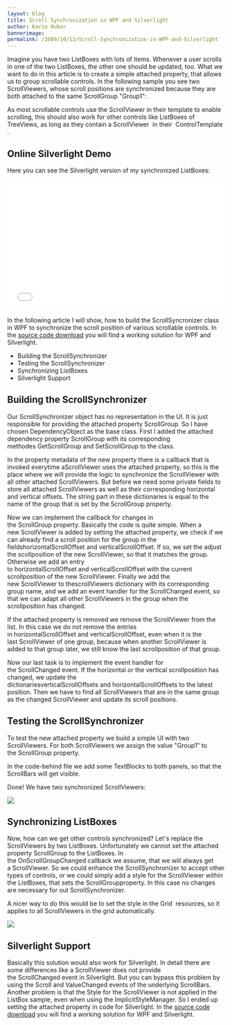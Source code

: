 ```yaml
---
layout: blog
title: Scroll Synchronization in WPF and Silverlight
author: Karin Huber
bannerimage: 
permalink: /2009/10/13/Scroll-Synchronization-in-WPF-and-Silverlight
---
```


<p xmlns="http://www.w3.org/1999/xhtml">Imagine you have two ListBoxes with lots of items. Whenever a user scrolls in one of the two ListBoxes, the other one should be updated, too. What we want to do in this article is to create a simple attached property, that allows us to group scrollable controls. In the following sample you see two ScrollViewers, whose scroll positions are synchronized because they are both attached to the same ScrollGroup "Group1":</p><f:function name="Composite.Web.Html.SyntaxHighlighter" xmlns:f="http://www.composite.net/ns/function/1.0">
  <f:param name="SourceCode" value="&lt;ScrollViewer &#xA;Name=&quot;ScrollViewer1&quot; scroll:ScrollSynchronizer.ScrollGroup=&quot;Group1&quot;&gt;&#xA;   ...&#xA;&lt;/ScrollViewer&gt;&#xA;  &#xA;&lt;ScrollViewer &#xA;Name=&quot;ScrollViewer2&quot; scroll:ScrollSynchronizer.ScrollGroup=&quot;Group1&quot;&gt;&#xA;   ...&#xA;&lt;/ScrollViewer&gt;" />
  <f:param name="CodeType" value="xml" />
</f:function><p xmlns="http://www.w3.org/1999/xhtml">
  <span>
    <span>As most scrollable controls use the ScrollViewer in their template to enable scrolling, this should also work for other controls like ListBoxes of TreeViews, as long as they contain a</span>
    <span class="InlineCode">ScrollViewer</span>
    <span> in their </span>
    <span class="InlineCode">ControlTemplate</span>
    <span>.</span>
  </span>
</p><h2 class="Head" xmlns="http://www.w3.org/1999/xhtml">Online Silverlight Demo</h2><p xmlns="http://www.w3.org/1999/xhtml">Here you can see the Silverlight version of my synchronized ListBoxes:</p><iframe style="width: 100%; height: 300px" src="/Samples/ScrollSynchronization/SoftwareArchitects.ScrollViewerUITestPage.html" frameborder="0" xmlns="http://www.w3.org/1999/xhtml"></iframe><p xmlns="http://www.w3.org/1999/xhtml">In the following article I will show, how to build the <span class="InlineCode">ScrollSyncronizer</span> class in WPF to synchronize the scroll position of various scrollable controls. In the <a href="{{site.baseurl}}images/blog/2009/10/SynchronizedScrollViewers.zip">source code download</a> you will find a working solution for WPF and Silverlight.</p><ul xmlns="http://www.w3.org/1999/xhtml">
  <li>Building the ScrollSynchronizer</li>
  <li>Testing the ScrollSynchronizer</li>
  <li>Synchronizing ListBoxes</li>
  <li>Silverlight Support</li>
</ul><h2 class="Head" xmlns="http://www.w3.org/1999/xhtml">
  <a id="Building" name="Building" class="mceItemAnchor"></a>Building the ScrollSynchronizer</h2><p xmlns="http://www.w3.org/1999/xhtml">Our <span class="InlineCode">ScrollSynchronizer</span> object has no representation in the UI. It is just responsible for providing the attached property ScrollGroup. So I have chosen <span class="InlineCode">DependencyObject</span> as the base class. First I added the attached dependency property ScrollGroup with its corresponding methodes <span class="InlineCode">GetScrollGroup</span> and S<span class="InlineCode">etScrollGroup</span> to the class.</p><f:function name="Composite.Web.Html.SyntaxHighlighter" xmlns:f="http://www.composite.net/ns/function/1.0">
  <f:param name="SourceCode" value="public class ScrollSynchronizer : DependencyObject&#xA;{&#xA;    public static readonly DependencyProperty ScrollGroupProperty =&#xA;        DependencyProperty.RegisterAttached(&#xA;        &quot;ScrollGroup&quot;, &#xA;        typeof(string), &#xA;        typeof(ScrollSynchronizer), &#xA;        new PropertyMetadata(new PropertyChangedCallback(&#xA;            OnScrollGroupChanged)));&#xA;&#xA;    public static void SetScrollGroup(&#xA;        DependencyObject obj, &#xA;        string scrollGroup)&#xA;    {&#xA;        obj.SetValue(ScrollGroupProperty, scrollGroup);&#xA;    }&#xA;&#xA;    public static string GetScrollGroup(DependencyObject obj)&#xA;    {&#xA;        return (string)obj.GetValue(ScrollGroupProperty);&#xA;    }&#xA;&#xA;    ...&#xA;}" />
  <f:param name="CodeType" value="c#" />
</f:function><p xmlns="http://www.w3.org/1999/xhtml">In the property metadata of the new property there is a callback that is invoked everytime a<span class="InlineCode">ScrollViewer</span> uses the attached property, so this is the place where we will provide the logic to synchronize the <span class="InlineCode">ScrollViewer</span> with all other attached ScrollViewers. But before we need some private fields to store all attached ScrollViewers as well as their corresponding horizontal and vertical offsets. The string part in these dictionaries is equal to the name of the group that is set by the <span class="InlineCode">ScrollGroup</span> property.</p><f:function name="Composite.Web.Html.SyntaxHighlighter" xmlns:f="http://www.composite.net/ns/function/1.0">
  <f:param name="SourceCode" value="private static Dictionary&lt;ScrollViewer, string&gt; scrollViewers = &#xA;    new Dictionary&lt;ScrollViewer, string&gt;();&#xA;&#xA;private static Dictionary&lt;string, double&gt; horizontalScrollOffsets = &#xA;    new Dictionary&lt;string, double&gt;();&#xA;&#xA;private static Dictionary&lt;string, double&gt; verticalScrollOffsets = &#xA;    new Dictionary&lt;string, double&gt;();" />
  <f:param name="CodeType" value="c#" />
</f:function><p xmlns="http://www.w3.org/1999/xhtml">Now we can implement the callback for changes in the <span class="InlineCode">ScrollGroup</span> property. Basically the code is quite simple. When a new <span class="InlineCode">ScrollViewer</span> is added by setting the attached property, we check if we can already find a scroll position for the group in the fields<span class="InlineCode">horizontalScrollOffset</span> and <span class="InlineCode">verticalScrollOffset</span>. If so, we set the adjust the scollposition of the new <span class="InlineCode">ScrollViewer</span>, so that it matches the group. Otherwise we add an entry to <span class="InlineCode">horizontalScrollOffset</span> and <span class="InlineCode">verticalScrollOffset</span> with the current scrollposition of the new <span class="InlineCode">ScrollViewer</span>. Finally we add the new <span class="InlineCode">ScrollViewer</span> to the<span class="InlineCode">scrollViewers</span> dictionary with its corresponding group name, and we add an event handler for the <span class="InlineCode">ScrollChanged</span> event, so that we can adapt all other ScrollViewers in the group when the scrollposition has changed.</p><p xmlns="http://www.w3.org/1999/xhtml">If the attached property is removed we remove the <span class="InlineCode">ScrollViewer</span> from the list. In this case we do not remove the entries in <span class="InlineCode">horizontalScrollOffset</span> and <span class="InlineCode">verticalScrollOffset</span>, even when it is the last <span class="InlineCode">ScrollViewer</span> of one group, because when another <span class="InlineCode">ScrollViewer</span> is added to that group later, we still know the last scrollposition of that group.</p><f:function name="Composite.Web.Html.SyntaxHighlighter" xmlns:f="http://www.composite.net/ns/function/1.0">
  <f:param name="SourceCode" value="private static void OnScrollGroupChanged(DependencyObject d, DependencyPropertyChangedEventArgs e) &#xA;{ &#xA;    var scrollViewer = d as ScrollViewer; &#xA;    if (scrollViewer != null) &#xA;    { &#xA;        if (!string.IsNullOrEmpty((string)e.OldValue)) &#xA;        { &#xA;            // Remove scrollviewer &#xA;            if (scrollViewers.ContainsKey(scrollViewer)) &#xA;            { &#xA;                scrollViewer.ScrollChanged -=  &#xA;                    new ScrollChangedEventHandler( &#xA;                    ScrollViewer_ScrollChanged); &#xA;                scrollViewers.Remove(scrollViewer); &#xA;            } &#xA;        } &#xA;&#xA;        if (!string.IsNullOrEmpty((string)e.NewValue)) &#xA;        { &#xA;            // If group already exists, set scrollposition of  &#xA;            // new scrollviewer to the scrollposition of the group &#xA;            if (horizontalScrollOffsets.Keys.Contains((string)e.NewValue)) &#xA;            { &#xA;                scrollViewer.ScrollToHorizontalOffset( &#xA;                    horizontalScrollOffsets[(string)e.NewValue]); &#xA;            } &#xA;            else &#xA;            { &#xA;                horizontalScrollOffsets.Add( &#xA;                    (string)e.NewValue,  &#xA;                    scrollViewer.HorizontalOffset); &#xA;            } &#xA;&#xA;            if (verticalScrollOffsets.Keys.Contains((string)e.NewValue)) &#xA;            { &#xA;                scrollViewer.ScrollToVerticalOffset( &#xA;                    verticalScrollOffsets[(string)e.NewValue]); &#xA;            } &#xA;            else &#xA;            { &#xA;                verticalScrollOffsets.Add( &#xA;                    (string)e.NewValue,  &#xA;                    scrollViewer.VerticalOffset); &#xA;            } &#xA;&#xA;            // Add scrollviewer &#xA;            scrollViewers.Add(scrollViewer, (string)e.NewValue); &#xA;            scrollViewer.ScrollChanged +=  &#xA;                new ScrollChangedEventHandler(ScrollViewer_ScrollChanged); &#xA;        } &#xA;    } &#xA;}" />
  <f:param name="CodeType" value="c#" />
</f:function><p xmlns="http://www.w3.org/1999/xhtml">Now our last task is to implement the event handler for the <span class="InlineCode">ScrollChanged</span> event. If the horizontal or the vertical scrollposition has changed, we update the dictionaries<span class="InlineCode">verticalScrollOffsets</span> and <span class="InlineCode">horizontalScrollOffsets</span> to the latest position. Then we have to find all ScrollViewers that are in the same group as the changed <span class="InlineCode">ScrollViewer</span> and update its scroll positions.</p><f:function name="Composite.Web.Html.SyntaxHighlighter" xmlns:f="http://www.composite.net/ns/function/1.0">
  <f:param name="SourceCode" value="private static void ScrollViewer_ScrollChanged(object sender, ScrollChangedEventArgs e) &#xA;{ &#xA;    if (e.VerticalChange != 0 || e.HorizontalChange != 0) &#xA;    { &#xA;        var changedScrollViewer = sender as ScrollViewer; &#xA;        Scroll(changedScrollViewer); &#xA;    } &#xA;} &#xA;&#xA;private static void Scroll(ScrollViewer changedScrollViewer) &#xA;{ &#xA;    var group = scrollViewers[changedScrollViewer]; &#xA;    verticalScrollOffsets[group] = changedScrollViewer.VerticalOffset; &#xA;    horizontalScrollOffsets[group] = changedScrollViewer.HorizontalOffset; &#xA;&#xA;    foreach (var scrollViewer in scrollViewers.Where( &#xA;        (s) =&gt; s.Value == group &amp;&amp; s.Key != changedScrollViewer)) &#xA;    { &#xA;        if (scrollViewer.Key.VerticalOffset !=  &#xA;            changedScrollViewer.VerticalOffset) &#xA;        { &#xA;            scrollViewer.Key.ScrollToVerticalOffset( &#xA;                changedScrollViewer.VerticalOffset); &#xA;        } &#xA;&#xA;        if (scrollViewer.Key.HorizontalOffset !=  &#xA;            changedScrollViewer.HorizontalOffset) &#xA;        { &#xA;            scrollViewer.Key.ScrollToHorizontalOffset( &#xA;                changedScrollViewer.HorizontalOffset); &#xA;        } &#xA;    } &#xA;}" />
  <f:param name="CodeType" value="c#" />
</f:function><h2 class="Head" xmlns="http://www.w3.org/1999/xhtml">
  <a id="Testing" name="Testing" class="mceItemAnchor"></a>Testing the ScrollSynchronizer</h2><p xmlns="http://www.w3.org/1999/xhtml">To test the new attached property we build a simple UI with two ScrollViewers. For both ScrollViewers we assign the value "Group1" to the <span class="InlineCode">ScrollGroup</span> property.</p><f:function name="Composite.Web.Html.SyntaxHighlighter" xmlns:f="http://www.composite.net/ns/function/1.0">
  <f:param name="SourceCode" value="&lt;Window  &#xA;xmlns:scroll=&quot;clr-namespace:SoftwareArchitects.Windows.Controls; &#xA;assembly=SoftwareArchitects.Windows.Controls.ScrollSynchronizer&quot; &#xA;...&gt; &#xA;    &lt;Grid Margin=&quot;10&quot;&gt; &#xA;  &#xA;        &lt;Grid.ColumnDefinitions&gt; &#xA;            &lt;ColumnDefinition Width=&quot;*&quot; /&gt; &#xA;            &lt;ColumnDefinition Width=&quot;*&quot; /&gt; &#xA;        &lt;/Grid.ColumnDefinitions&gt; &#xA;   &#xA;        &lt;ScrollViewer Grid.Column=&quot;0&quot; Name=&quot;ScrollViewer1&quot;  &#xA;        Margin=&quot;0,0,5,0&quot; scroll:ScrollSynchronizer.ScrollGroup=&quot;Group1&quot;&gt; &#xA;            &lt;StackPanel Name=&quot;Panel1&quot; /&gt; &#xA;        &lt;/ScrollViewer&gt; &#xA;   &#xA;        &lt;ScrollViewer Grid.Column=&quot;1&quot; Name=&quot;ScrollViewer2&quot;  &#xA;        Margin=&quot;5,0,0,0&quot; scroll:ScrollSynchronizer.ScrollGroup=&quot;Group1&quot;&gt; &#xA;            &lt;StackPanel Name=&quot;Panel2&quot; /&gt; &#xA;        &lt;/ScrollViewer&gt; &#xA;    &lt;/Grid&gt; &#xA;&lt;/Window&gt;" />
  <f:param name="CodeType" value="xml" />
</f:function><p xmlns="http://www.w3.org/1999/xhtml">In the code-behind file we add some TextBlocks to both panels, so that the ScrollBars will get visible.</p><f:function name="Composite.Web.Html.SyntaxHighlighter" xmlns:f="http://www.composite.net/ns/function/1.0">
  <f:param name="SourceCode" value="public Window1() &#xA;{ &#xA;    InitializeComponent(); &#xA;&#xA;    // Fill listboxes &#xA;    for (var i = 0; i &lt; 100; i++) &#xA;    { &#xA;        this.Panel1.Children.Add(new TextBlock()  &#xA;            { Text = string.Format(&quot;This is item {0}&quot;, i) }); &#xA;        this.Panel2.Children.Add(new TextBlock()  &#xA;            { Text = string.Format(&quot;This is item {0}&quot;, i) }); &#xA;    } &#xA;}" />
  <f:param name="CodeType" value="c#" />
</f:function><p xmlns="http://www.w3.org/1999/xhtml">Done! We have two synchronized ScrollViewers:</p><p xmlns="http://www.w3.org/1999/xhtml">
  <img src="{{site.baseurl}}images/blog/2009/10/SynchronizedScrollViewers.png" class="mceC1Focused mceC1Focused mceC1Focused mceC1Focused mceC1Focused" />
</p><h2 class="Head" xmlns="http://www.w3.org/1999/xhtml">
  <a id="ListBoxes" name="ListBoxes" class="mceItemAnchor"></a>Synchronizing ListBoxes</h2><p xmlns="http://www.w3.org/1999/xhtml">Now, how can we get other controls synchronized? Let's replace the ScrollViewers by two ListBoxes. Unfortunately we cannot set the attached property <span class="InlineCode">ScrollGroup</span> to the ListBoxes. In the <span class="InlineCode">OnScrollGroupChanged</span> callback we assume, that we will always get a <span class="InlineCode">ScrollViewer</span>. So we could enhance the ScrollSynchronizer to accept other types of controls, or we could simply add a style for the <span class="InlineCode">ScrollViewer</span> within the ListBoxes, that sets the <span class="InlineCode">ScrollGroup</span>property. In this case no changes are necessary for out <span class="InlineCode">ScrollSynchronizer</span>.</p><f:function name="Composite.Web.Html.SyntaxHighlighter" xmlns:f="http://www.composite.net/ns/function/1.0">
  <f:param name="SourceCode" value="&lt;ListBox Grid.Column=&quot;0&quot; Name=&quot;ListBox1&quot; Margin=&quot;0,0,5,0&quot;&gt; &#xA;    &lt;ListBox.Resources&gt; &#xA;        &lt;Style TargetType=&quot;ScrollViewer&quot;&gt; &#xA;            &lt;Setter Property=&quot;scroll:ScrollSynchronizer.ScrollGroup&quot;  &#xA;                Value=&quot;Group1&quot; /&gt; &#xA;        &lt;/Style&gt; &#xA;    &lt;/ListBox.Resources&gt; &#xA;&lt;/ListBox&gt; &#xA;&#xA;&lt;ListBox Grid.Column=&quot;1&quot; Name=&quot;ListBox2&quot; Margin=&quot;5,0,0,0&quot;&gt; &#xA;    &lt;ListBox.Resources&gt; &#xA;        &lt;Style TargetType=&quot;ScrollViewer&quot;&gt; &#xA;            &lt;Setter Property=&quot;scroll:ScrollSynchronizer.ScrollGroup&quot;  &#xA;                Value=&quot;Group1&quot; /&gt; &#xA;        &lt;/Style&gt; &#xA;    &lt;/ListBox.Resources&gt; &#xA;&lt;/ListBox&gt;" />
  <f:param name="CodeType" value="xml" />
</f:function><p xmlns="http://www.w3.org/1999/xhtml">A nicer way to do this would be to set the style in the <span class="InlineCode">Grid </span> resources, so it applies to all ScrollViewers in the grid automatically.</p><f:function name="Composite.Web.Html.SyntaxHighlighter" xmlns:f="http://www.composite.net/ns/function/1.0">
  <f:param name="SourceCode" value="&lt;Grid.Resources&gt; &#xA;    &lt;Style TargetType=&quot;ScrollViewer&quot;&gt; &#xA;        &lt;Setter Property=&quot;scroll:ScrollSynchronizer.ScrollGroup&quot;  &#xA;            Value=&quot;Group1&quot; /&gt; &#xA;    &lt;/Style&gt; &#xA;&lt;/Grid.Resources&gt; &#xA;&#xA;&lt;ListBox Grid.Column=&quot;0&quot; Name=&quot;ListBox1&quot; Margin=&quot;0,0,5,0&quot; /&gt; &#xA;&#xA;&lt;ListBox Grid.Column=&quot;1&quot; Name=&quot;ListBox2&quot; Margin=&quot;5,0,0,0&quot; /&gt;" />
  <f:param name="CodeType" value="xml" />
</f:function><p xmlns="http://www.w3.org/1999/xhtml">
  <img src="{{site.baseurl}}images/blog/2009/10/SynchronizedListBoxes.png" class="mceC1Focused" />
</p><h2 class="Head" xmlns="http://www.w3.org/1999/xhtml">
  <a id="Silverlight" name="Silverlight" class="mceItemAnchor"></a>Silverlight Support</h2><p xmlns="http://www.w3.org/1999/xhtml">Basically this solution would also work for Silverlight. In detail there are some differences like a <span class="InlineCode">ScrollViewer</span> does not provide the <span class="InlineCode">ScrollChanged</span> event in Silverlight. But you can bypass this problem by using the <span class="InlineCode">Scroll</span> and <span class="InlineCode">ValueChanged</span> events of the underlying ScrollBars. Another problem is that the Style for the <span class="InlineCode">ScrollViewer</span> is not applied in the ListBox sample, even when using the <span class="InlineCode">ImplicitStyleManager</span>. So I ended up setting the attached property in code for Silverlight. In the <a href="{{site.baseurl}}images/blog/2009/10/SynchronizedScrollViewers.zip">source code download</a> you will find a working solution for WPF and Silverlight.</p><p xmlns="http://www.w3.org/1999/xhtml">
  <span>
    <span>
      <br />
    </span>
  </span>
</p>